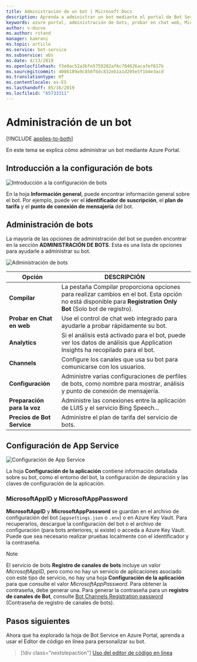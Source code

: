 ```yaml
---
title: Administración de un bot | Microsoft Docs
description: Aprenda a administrar un bot mediante el portal de Bot Service.
keywords: azure portal, administración de bots, probar en chat web, MicrosoftAppID, MicrosoftAppPassword, configuración de la aplicación
author: v-ducvo
ms.author: rstand
manager: kamrani
ms.topic: article
ms.service: bot-service
ms.subservice: abs
ms.date: 4/13/2019
ms.openlocfilehash: f3e0ac52a3bfe5759202af6c704626acafef617b
ms.sourcegitcommit: 4086189a9c856fbdc832eb1a1d205e5f1b4e3acd
ms.translationtype: HT
ms.contentlocale: es-ES
ms.lasthandoff: 05/16/2019
ms.locfileid: "65733311"
---
```

# <a name="manage-a-bot"></a>Administración de un bot

[!INCLUDE [applies-to-both](includes/applies-to-both.md)]

En este tema se explica cómo administrar un bot mediante Azure Portal.

## <a name="bot-settings-overview"></a>Introducción a la configuración de bots

![Introducción a la configuración de bots](~/media/azure-manage-a-bot/overview.png)

En la hoja **Información general**, puede encontrar información general sobre el bot. Por ejemplo, puede ver el **identificador de suscripción**, el **plan de tarifa** y el **punto de conexión de mensajería** del bot.

## <a name="bot-management"></a>Administración de bots

 La mayoría de las opciones de administración del bot se pueden encontrar en la sección **ADMINISTRACIÓN DE BOTS**. Esta es una lista de opciones para ayudarle a administrar su bot.

![Administración de bots](~/media/azure-manage-a-bot/bot-management.png)

| Opción |  DESCRIPCIÓN |
| ---- | ---- |
| **Compilar** | La pestaña Compilar proporciona opciones para realizar cambios en el bot. Esta opción no está disponible para **Registration Only Bot** (Solo bot de registro). |
| **Probar en Chat en web** | Use el control de chat web integrado para ayudarle a probar rápidamente su bot. |
| **Analytics** | Si el análisis está activado para el bot, puede ver los datos de análisis que Application Insights ha recopilado para el bot. |
| **Channels** | Configure los canales que usa su bot para comunicarse con los usuarios. |
| **Configuración** | Administre varias configuraciones de perfiles de bots, como nombre para mostrar, análisis y punto de conexión de mensajería. |
| **Preparación para la voz** | Administre las conexiones entre la aplicación de LUIS y el servicio Bing Speech... |
| **Precios de Bot Service** | Administre el plan de tarifa del servicio de bots. |

## <a name="app-service-settings"></a>Configuración de App Service

![Configuración de App Service](~/media/azure-manage-a-bot/app-service-settings.png)

La hoja **Configuración de la aplicación** contiene información detallada sobre su bot, como el entorno del bot, la configuración de depuración y las claves de configuración de la aplicación.

### <a name="microsoftappid-and-microsoftapppassword"></a>MicrosoftAppID y MicrosoftAppPassword

**MicrosoftAppID** y **MicrosoftAppPassword** se guardan en el archivo de configuración del bot (`appsettings.json` o `.env`) o en Azure Key Vault. Para recuperarlos, descargue la configuración del bot o el archivo de configuración (para bots anteriores, si existe) o acceda a Azure Key Vault. Puede que sea necesario realizar pruebas localmente con el identificador y la contraseña.

> [!NOTE]
> El servicio de bots **Registro de canales de bots** incluye un valor *MicrosoftAppID*, pero como no hay un servicio de aplicaciones asociado con este tipo de servicio, no hay una hoja **Configuración de la aplicación** para que consulte el valor *MicrosoftAppPassword*. Para obtener la contraseña, debe generar una. Para generar la contraseña para un **registro de canales de Bot**, consulte [Bot Channels Registration password](bot-service-quickstart-registration.md#bot-channels-registration-password) (Contraseña de registro de canales de bots).

## <a name="next-steps"></a>Pasos siguientes
Ahora que ha explorado la hoja de Bot Service en Azure Portal, aprenda a usar el Editor de código en línea para personalizar su bot.
> [!div class="nextstepaction"]
> [Uso del editor de código en línea](bot-service-build-online-code-editor.md)
